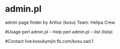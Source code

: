 # admin.pl
admin page finder
by Arthur (kosu)
Team: Helipa Crew

#Usage
perl admin.pl --help
perl admin.pl --list (lista)

#Contact
live:kosukymjin
fb.com/kosu.sad.1
